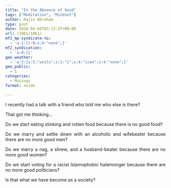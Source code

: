 ```yaml
---
title: "In the Absence of Good"
tags: ["Meditation", "Mindset"]
author: Rajiv Abraham
type: post
date: 2018-04-02T03:13:37+00:00
url: /1061/1061/
mf2_mp-syndicate-to:
  - 'a:1:{i:0;s:4:"none";}'
mf2_syndication:
  - 'a:0:{}'
geo_weather:
  - 'a:2:{s:5:"units";s:1:"C";s:4:"icon";s:4:"none";}'
geo_public:
  - 1
categories:
  - Musings
format: aside

---
```

<p style="text-align: justify;">
  I recently had a talk with a friend who told me who else is there?
</p>

<p style="text-align: justify;">
  That got me thinking…
</p>

<p style="text-align: justify;">
  Do we start eating stinking and rotten food because there is no good food?
</p>

<p style="text-align: justify;">
  Do we marry and settle down with an alcoholic and wifebeater because there are no more good men?
</p>

<p style="text-align: justify;">
  Do we marry a nag, a shrew, and a husband-beater because there are no more good women?
</p>

<p style="text-align: justify;">
  Do we start voting for a racist Islamophobic hatemonger because there are no more good politicians?
</p>

<p style="text-align: justify;">
  Is that what we have become as a society?
</p>